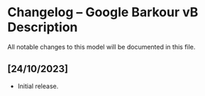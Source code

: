 # Changelog – Google Barkour vB Description

All notable changes to this model will be documented in this file.

## [24/10/2023]
- Initial release.